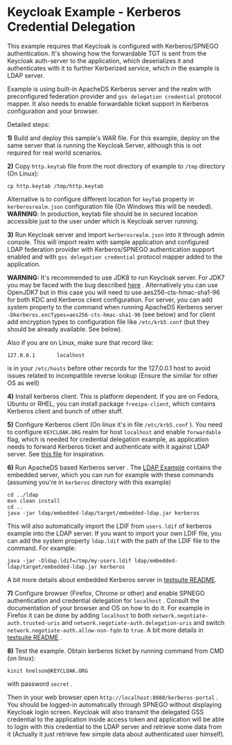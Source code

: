 Keycloak Example - Kerberos Credential Delegation
=================================================

This example requires that Keycloak is configured with Kerberos/SPNEGO authentication. It's showing how the forwardable TGT is sent from
the Keycloak auth-server to the application, which deserializes it and authenticates with it to further Kerberized service, which in the example is LDAP server.

Example is using built-in ApacheDS Kerberos server  and the realm with preconfigured federation provider and `gss delegation credential` protocol mapper.
It also needs to enable forwardable ticket support in Kerberos configuration and your browser.

Detailed steps:

**1)** Build and deploy this sample's WAR file. For this example, deploy on the same server that is running the Keycloak Server, although this is not required for real world scenarios.


**2)** Copy `http.keytab` file from the root directory of example to `/tmp` directory (On Linux):

```
cp http.keytab /tmp/http.keytab
```

Alternative is to configure different location for `keyTab` property in `kerberosrealm.json` configuration file (On Windows this will be needed).
**WARNING**: In production, keytab file should be in secured location accessible just to the user under which is Keycloak server running.


**3)** Run Keycloak server and import `kerberosrealm.json` into it through admin console. This will import realm with sample application
and configured LDAP federation provider with Kerberos/SPNEGO authentication support enabled and with `gss delegation credential` protocol mapper 
added to the application.

**WARNING:** It's recommended to use JDK8 to run Keycloak server. For JDK7 you may be faced with the bug described [here](http://darranl.blogspot.cz/2014/09/kerberos-encrypteddata-null-key-keytype.html) . 
Alternatively you can use OpenJDK7 but in this case you will need to use aes256-cts-hmac-sha1-96 for both KDC and Kerberos client configuration. For server, 
you can add system property to the command when running ApacheDS Kerberos server `-Dkerberos.encTypes=aes256-cts-hmac-sha1-96` (see below) and for 
client add encryption types to configuration file like `/etc/krb5.conf` (but they should be already available. See below).

Also if you are on Linux, make sure that record like:
```
127.0.0.1       localhost
```
is in your `/etc/hosts` before other records for the 127.0.0.1 host to avoid issues related to incompatible reverse lookup (Ensure the similar for other OS as well)

**4)** Install kerberos client. This is platform dependent. If you are on Fedora, Ubuntu or RHEL, you can install package `freeipa-client`, which contains Kerberos client and bunch of other stuff. 

**5)** Configure Kerberos client (On linux it's in file `/etc/krb5.conf` ). You need to configure `KEYCLOAK.ORG` realm for host `localhost` and enable `forwardable` flag, which is needed 
for credential delegation example, as application needs to forward Kerberos ticket and authenticate with it against LDAP server. 
See [this file](https://github.com/keycloak/keycloak/blob/master/testsuite/integration/src/test/resources/kerberos/test-krb5.conf) for inspiration.

**6)**  Run ApacheDS based Kerberos server . The [LDAP Example](../ldap) contains the embedded server, which you can run for example 
with these commands (assuming you're in `kerberos` directory with this example)

```
cd ../ldap
mvn clean install
cd ..
java -jar ldap/embedded-ldap/target/embedded-ldap.jar kerberos
```

This will also automatically import the LDIF from `users.ldif` of kerberos example into the LDAP server. If you want to import your own LDIF file, 
you can add the system property `ldap.ldif` with the path of the LDIF file to the command. For example:
```
java -jar -Dldap.ldif=/tmp/my-users.ldif ldap/embedded-ldap/target/embedded-ldap.jar kerberos
```  

A bit more details about embedded Kerberos server in [testsuite README](https://github.com/keycloak/keycloak/blob/master/misc/Testsuite.md#kerberos-server).

  
**7)** Configure browser (Firefox, Chrome or other) and enable SPNEGO authentication and credential delegation for `localhost` . 
Consult the documentation of your browser and OS on how to do it. For example in Firefox it can be done by adding `localhost` to 
both `network.negotiate-auth.trusted-uris` and `network.negotiate-auth.delegation-uris` and switch `network.negotiate-auth.allow-non-fqdn` to `true`. 
A bit more details in [testsuite README](https://github.com/keycloak/keycloak/blob/master/misc/Testsuite.md#kerberos-server) .  
 
 
**8)** Test the example. Obtain kerberos ticket by running command from CMD (on linux):
```
kinit hnelson@KEYCLOAK.ORG
```
with password `secret` .

Then in your web browser open `http://localhost:8080/kerberos-portal` . You should be logged-in automatically through SPNEGO without displaying Keycloak login screen.
Keycloak will also transmit the delegated GSS credential to the application inside access token and application will be able to login with this credential
to the LDAP server and retrieve some data from it (Actually it just retrieve few simple data about authenticated user himself).